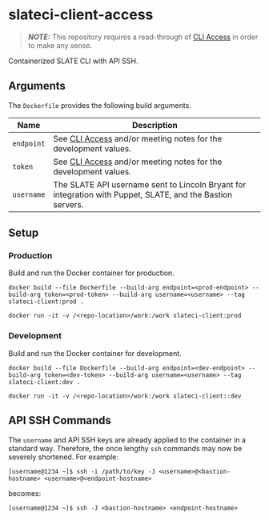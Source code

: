# slateci-client-access

> **_NOTE:_** This repository requires a read-through of [CLI Access](https://portal.slateci.io/cli) in order to make any sense.

Containerized SLATE CLI with API SSH.

## Arguments

The `Dockerfile` provides the following build arguments.

| Name | Description |
| ---  | ---         |
| `endpoint` | See [CLI Access](https://portal.slateci.io/cli) and/or meeting notes for the development values. |
| `token` | See [CLI Access](https://portal.slateci.io/cli) and/or meeting notes for the development values. |
| `username` | The SLATE API username sent to Lincoln Bryant for integration with Puppet, SLATE, and the Bastion servers. |

## Setup

### Production

Build and run the Docker container for production.

```shell
docker build --file Dockerfile --build-arg endpoint=<prod-endpoint> --build-arg token=<prod-token> --build-arg username=<username> --tag slateci-client:prod .
```

```shell
docker run -it -v /<repo-location>/work:/work slateci-client:prod
```

### Development

Build and run the Docker container for development.

```shell
docker build --file Dockerfile --build-arg endpoint=<dev-endpoint> --build-arg token=<dev-token> --build-arg username=<username> --tag slateci-client:dev .
```

```shell
docker run -it -v /<repo-location>/work:/work slateci-client::dev
```

## API SSH Commands

The `username` and API SSH keys are already applied to the container in a standard way. Therefore, the once lengthy `ssh` commands may now be severely shortened. For example:

```shell
[username@1234 ~]$ ssh -i /path/to/key -J <username>@<bastion-hostname> <username>@<endpoint-hostname>
```

becomes:

```shell
[username@1234 ~]$ ssh -J <bastion-hostname> <endpoint-hostname>
```

